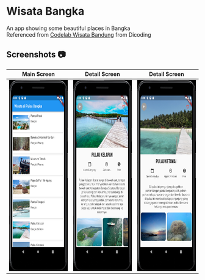 # Wisata Bangka
An app showing some beautiful places in Bangka <br />
Referenced from [Codelab Wisata Bandung](https://www.dicoding.com/academies/159) from Dicoding

## Screenshots 📷
Main Screen | Detail Screen | Detail Screen
:----------:|:-------------:|:--------:
<img src="/dicoding_wisata_bangka/images/screenshot/main_page.png" width=250 height=500/> | <img src="/dicoding_wisata_bangka/images/screenshot/example1.png" width=250 height=500/> | <img src="/dicoding_wisata_bangka/images/screenshot/example2.png"  width=250 height=500/>
